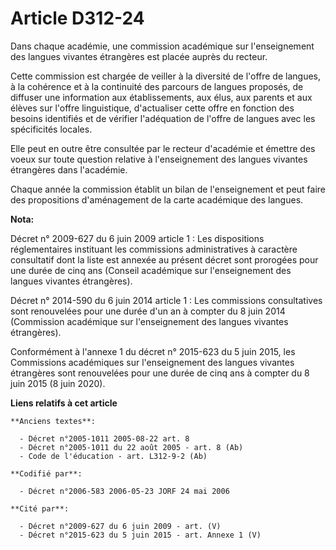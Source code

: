# Article D312-24

Dans chaque académie, une commission académique sur l'enseignement des langues vivantes étrangères est placée auprès du
recteur.

Cette commission est chargée de veiller à la diversité de l'offre de langues, à la cohérence et à la continuité des parcours
de langues proposés, de diffuser une information aux établissements, aux élus, aux parents et aux élèves sur l'offre
linguistique, d'actualiser cette offre en fonction des besoins identifiés et de vérifier l'adéquation de l'offre de langues
avec les spécificités locales.

Elle peut en outre être consultée par le recteur d'académie et émettre des voeux sur toute question relative à l'enseignement
des langues vivantes étrangères dans l'académie.

Chaque année la commission établit un bilan de l'enseignement et peut faire des propositions d'aménagement de la carte
académique des langues.

**Nota:**

Décret n° 2009-627 du 6 juin 2009 article 1 : Les dispositions réglementaires instituant les commissions administratives à
caractère consultatif dont la liste est annexée au présent décret sont prorogées pour une durée de cinq ans (Conseil
académique sur l'enseignement des langues vivantes étrangères).

Décret n° 2014-590 du 6 juin 2014 article 1 : Les commissions consultatives sont renouvelées pour une durée d'un an à compter
du 8 juin 2014 (Commission académique sur l'enseignement des langues vivantes étrangères).

Conformément à l'annexe 1 du décret n° 2015-623 du 5 juin 2015, les Commissions académiques sur l'enseignement des langues
vivantes étrangères sont renouvelées pour une durée de cinq ans à compter du 8 juin 2015 (8 juin 2020).

**Liens relatifs à cet article**

	**Anciens textes**:

	  - Décret n°2005-1011 2005-08-22 art. 8
	  - Décret n°2005-1011 du 22 août 2005 - art. 8 (Ab)
	  - Code de l'éducation - art. L312-9-2 (Ab)

	**Codifié par**:

	  - Décret n°2006-583 2006-05-23 JORF 24 mai 2006

	**Cité par**:

	  - Décret n°2009-627 du 6 juin 2009 - art. (V)
	  - Décret n°2015-623 du 5 juin 2015 - art. Annexe 1 (V)
